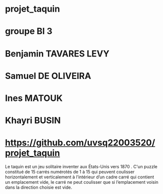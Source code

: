# projet_taquin
# groupe BI 3
# Benjamin TAVARES LEVY
# Samuel DE OLIVEIRA
# Ines MATOUK
# Khayri BUSIN
# https://github.com/uvsq22003520/projet_taquin

Le taquin est un jeu solitaire inventer aux États-Unis  vers 1870 .  C'un puzzle constitué de 15 carrés
numérotés de 1 à 15 qui peuvent coulisser horizontalement et verticalement à l’intérieur d’un cadre carré
qui contient un emplacement vide, le carré ne peut coulisser que si l’emplacement voisin dans la direction choisie est vide. 
